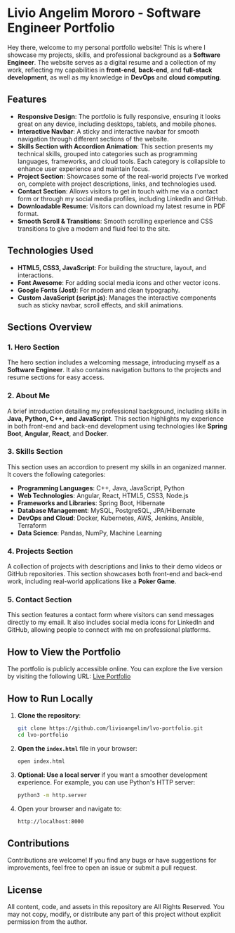 # Livio Angelim Mororo - Software Engineer Portfolio

Hey there, welcome to my personal portfolio website! This is where I showcase my projects, skills, and professional background as a **Software Engineer**. The website serves as a digital resume and a collection of my work, reflecting my capabilities in **front-end**, **back-end**, and **full-stack development**, as well as my knowledge in **DevOps** and **cloud computing**.

## Features

- **Responsive Design**: The portfolio is fully responsive, ensuring it looks great on any device, including desktops, tablets, and mobile phones.
- **Interactive Navbar**: A sticky and interactive navbar for smooth navigation through different sections of the website.
- **Skills Section with Accordion Animation**: This section presents my technical skills, grouped into categories such as programming languages, frameworks, and cloud tools. Each category is collapsible to enhance user experience and maintain focus.
- **Project Section**: Showcases some of the real-world projects I’ve worked on, complete with project descriptions, links, and technologies used.
- **Contact Section**: Allows visitors to get in touch with me via a contact form or through my social media profiles, including LinkedIn and GitHub.
- **Downloadable Resume**: Visitors can download my latest resume in PDF format.
- **Smooth Scroll & Transitions**: Smooth scrolling experience and CSS transitions to give a modern and fluid feel to the site.

## Technologies Used

- **HTML5, CSS3, JavaScript**: For building the structure, layout, and interactions.
- **Font Awesome**: For adding social media icons and other vector icons.
- **Google Fonts (Jost)**: For modern and clean typography.
- **Custom JavaScript (script.js)**: Manages the interactive components such as sticky navbar, scroll effects, and skill animations.

## Sections Overview

### 1. **Hero Section**
The hero section includes a welcoming message, introducing myself as a **Software Engineer**. It also contains navigation buttons to the projects and resume sections for easy access.

### 2. **About Me**
A brief introduction detailing my professional background, including skills in **Java, Python, C++, and JavaScript**. This section highlights my experience in both front-end and back-end development using technologies like **Spring Boot**, **Angular**, **React**, and **Docker**.

### 3. **Skills Section**
This section uses an accordion to present my skills in an organized manner. It covers the following categories:
- **Programming Languages**: C++, Java, JavaScript, Python
- **Web Technologies**: Angular, React, HTML5, CSS3, Node.js
- **Frameworks and Libraries**: Spring Boot, Hibernate
- **Database Management**: MySQL, PostgreSQL, JPA/Hibernate
- **DevOps and Cloud**: Docker, Kubernetes, AWS, Jenkins, Ansible, Terraform
- **Data Science**: Pandas, NumPy, Machine Learning

### 4. **Projects Section**
A collection of projects with descriptions and links to their demo videos or GitHub repositories. This section showcases both front-end and back-end work, including real-world applications like a **Poker Game**.

### 5. **Contact Section**
This section features a contact form where visitors can send messages directly to my email. It also includes social media icons for LinkedIn and GitHub, allowing people to connect with me on professional platforms.

## How to View the Portfolio
The portfolio is publicly accessible online. You can explore the live version by visiting the following URL:
[Live Portfolio](https://livioangelim.github.io/livio-portfolio/)

## How to Run Locally

1. **Clone the repository**:
   ```bash
   git clone https://github.com/livioangelim/lvo-portfolio.git
   cd lvo-portfolio
   ```

2. **Open the `index.html`** file in your browser:
   ```bash
   open index.html
   ```

3. **Optional: Use a local server** if you want a smoother development experience. For example, you can use Python's HTTP server:
   ```bash
   python3 -m http.server
   ```

4. Open your browser and navigate to:
   ```bash
   http://localhost:8000
   ```

## Contributions
Contributions are welcome! If you find any bugs or have suggestions for improvements, feel free to open an issue or submit a pull request.

## License
All content, code, and assets in this repository are All Rights Reserved. You may not copy, modify, or distribute any part of this project without explicit permission from the author.